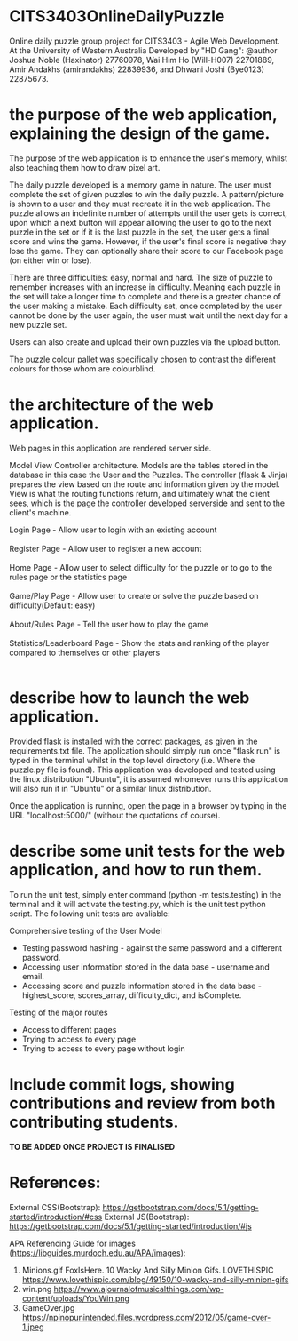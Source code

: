 # CITS3403OnlineDailyPuzzle

Online daily puzzle group project for CITS3403 - Agile Web Development.
At the University of Western Australia
Developed by "HD Gang":
@author
Joshua Noble (Haxinator) 27760978,
Wai Him Ho (Will-H007) 22701889,
Amir Andakhs (amirandakhs) 22839936,
and Dhwani Joshi (Bye0123) 22875673.

# the purpose of the web application, explaining the design of the game.

The purpose of the web application is to enhance the user's memory, whilst also teaching them how to draw pixel art.

The daily puzzle developed is a memory game in nature. The user must complete the set of given puzzles to win the daily puzzle. A pattern/picture is shown to a user and they must recreate it in the web application. The puzzle allows an indefinite number of attempts until the user gets is correct, upon which a next button will appear allowing the user to go to the next puzzle in the set or if it is the last puzzle in the set, the user gets a final score and wins the game. However, if the user's final score is negative they lose the game. They can optionally share their score to our Facebook page (on either win or lose).

There are three difficulties: easy, normal and hard. The size of puzzle to remember increases with an increase in difficulty. Meaning each puzzle in the set will take a longer time to complete and there is a greater chance of the user making a mistake. Each difficulty set, once completed by the user cannot be done by the user again, the user must wait until the next day for a new puzzle set.

Users can also create and upload their own puzzles via the upload button.

The puzzle colour pallet was specifically chosen to contrast the different colours for those whom are colourblind.

# the architecture of the web application.

Web pages in this application are rendered server side.

Model View Controller architecture.
Models are the tables stored in the database in this case the User and the Puzzles.
The controller (flask & Jinja) prepares the view based on the route and information given by the model.
View is what the routing functions return, and ultimately what the client sees, which is the page the controller developed serverside and sent to the client's machine.

Login Page - Allow user to login with an existing account <br/><br/>
Register Page - Allow user to register a new account<br/><br/>
Home Page - Allow user to select difficulty for the puzzle or to go to the rules page or the statistics page<br/><br/>
Game/Play Page - Allow user to create or solve the puzzle based on difficulty(Default: easy)<br/><br/>
About/Rules Page - Tell the user how to play the game<br/><br/>
Statistics/Leaderboard Page - Show the stats and ranking of the player compared to themselves or other players<br/><br/>

# describe how to launch the web application.

Provided flask is installed with the correct packages, as given in the requirements.txt file. The application should simply run once "flask run"
is typed in the terminal whilst in the top level directory (i.e. Where the puzzle.py file is found). This application was developed and tested using the linux distribution "Ubuntu", it is assumed whomever runs this application will also run it in "Ubuntu" or a similar linux distribution.

Once the application is running, open the page in a browser by typing in the URL "localhost:5000/" (without the quotations of course).

# describe some unit tests for the web application, and how to run them.

To run the unit test, simply enter command (python -m tests.testing) in the terminal and it will activate the testing.py, which is the unit test python script.
The following unit tests are avaliable:

Comprehensive testing of the User Model

- Testing password hashing - against the same password and a different password.
- Accessing user information stored in the data base - username and email.
- Accessing score and puzzle information stored in the data base - highest_score, scores_array, difficulty_dict, and isComplete.

Testing of the major routes

- Access to different pages
- Trying to access to every page
- Trying to access to every page without login

# Include commit logs, showing contributions and review from both contributing students.

**TO BE ADDED ONCE PROJECT IS FINALISED**

# References:

External CSS(Bootstrap):
https://getbootstrap.com/docs/5.1/getting-started/introduction/#css
External JS(Bootstrap):
https://getbootstrap.com/docs/5.1/getting-started/introduction/#js

APA Referencing Guide for images (https://libguides.murdoch.edu.au/APA/images):

1. Minions.gif
   FoxIsHere. 10 Wacky And Silly Minion Gifs. LOVETHISPIC
   https://www.lovethispic.com/blog/49150/10-wacky-and-silly-minion-gifs
2. win.png
   https://www.ajournalofmusicalthings.com/wp-content/uploads/YouWin.png
3. GameOver.jpg
   https://npinopunintended.files.wordpress.com/2012/05/game-over-1.jpeg
